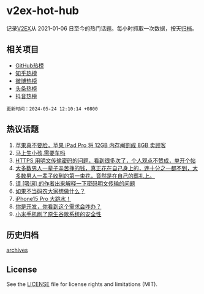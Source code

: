 # v2ex-hot-hub

 记录[V2EX](https://www.v2ex.com/)从 2021-01-06 日至今的热门话题。每小时抓取一次数据，按天[归档](archives)。
 
 ## 相关项目

- [GitHub热榜](https://github.com/lonnyzhang423/github-hot-hub)
- [知乎热榜](https://github.com/lonnyzhang423/zhihu-hot-hub)
- [微博热榜](https://github.com/lonnyzhang423/weibo-hot-hub)
- [头条热榜](https://github.com/lonnyzhang423/toutiao-hot-hub)
- [抖音热榜](https://github.com/lonnyzhang423/douyin-hot-hub)


 `更新时间：2024-05-24 12:10:14 +0800`

## 热议话题

1. [苹果真不要脸，苹果 iPad Pro 将 12GB 内存阉割成 8GB 卖顾客](https://www.v2ex.com/t/1043244)
1. [马上生小孩,需要车吗](https://www.v2ex.com/t/1043282)
1. [HTTPS 用明文传输密码的问题，看到很多次了，个人观点不赞成，单开个帖](https://www.v2ex.com/t/1043386)
1. [大多数男人一辈子辛苦挣的钱，真正花在自己身上的，连十分之一都不到，大多数男人一辈子收到的第一束花，竟然是在自己的葬礼上。](https://www.v2ex.com/t/1043442)
1. [请 [吸词] 的作者出来解释一下密码明文传输的问题](https://www.v2ex.com/t/1043320)
1. [如果不当码农大家想做什么？](https://www.v2ex.com/t/1043338)
1. [iPhone15 Pro 大跳水！](https://www.v2ex.com/t/1043241)
1. [你是开发，你看到这个需求会咋办？](https://www.v2ex.com/t/1043252)
1. [小米手机刷了原生谷歌系统的安全性](https://www.v2ex.com/t/1043246)

## 历史归档

[archives](archives)

## License

See the [LICENSE](LICENSE) file for license rights and limitations (MIT).
